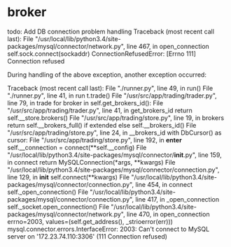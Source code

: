# broker

todo: Add DB connection problem handling
Traceback (most recent call last):
  File "/usr/local/lib/python3.4/site-packages/mysql/connector/network.py", line 467, in open_connection
    self.sock.connect(sockaddr)
ConnectionRefusedError: [Errno 111] Connection refused

During handling of the above exception, another exception occurred:

Traceback (most recent call last):
  File "./runner.py", line 49, in <module>
    run()
  File "./runner.py", line 41, in run
    t.trade()
  File "/usr/src/app/trading/trader.py", line 79, in trade
    for broker in self.get_brokers_id():
  File "/usr/src/app/trading/trader.py", line 41, in get_brokers_id
    return self.__store.brokers()
  File "/usr/src/app/trading/store.py", line 19, in brokers
    return self.__brokers_full() if extended else self.__brokers_id()
  File "/usr/src/app/trading/store.py", line 24, in __brokers_id
    with DbCursor() as cursor:
  File "/usr/src/app/trading/store.py", line 192, in __enter__
    self.__connection = connect(**self.__config)
  File "/usr/local/lib/python3.4/site-packages/mysql/connector/__init__.py", line 159, in connect
    return MySQLConnection(*args, **kwargs)
  File "/usr/local/lib/python3.4/site-packages/mysql/connector/connection.py", line 129, in __init__
    self.connect(**kwargs)
  File "/usr/local/lib/python3.4/site-packages/mysql/connector/connection.py", line 454, in connect
    self._open_connection()
  File "/usr/local/lib/python3.4/site-packages/mysql/connector/connection.py", line 417, in _open_connection
    self._socket.open_connection()
  File "/usr/local/lib/python3.4/site-packages/mysql/connector/network.py", line 470, in open_connection
    errno=2003, values=(self.get_address(), _strioerror(err)))
mysql.connector.errors.InterfaceError: 2003: Can't connect to MySQL server on '172.23.74.110:3306' (111 Connection refused)

